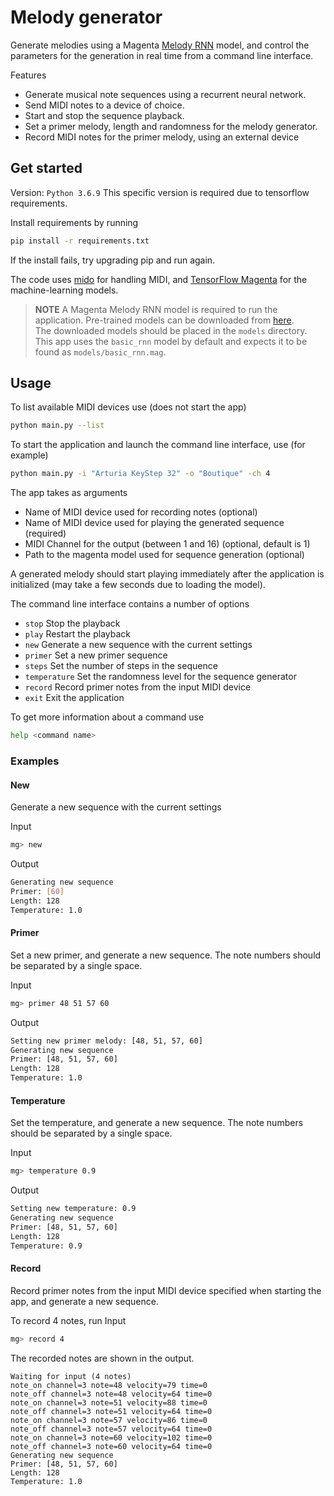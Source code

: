 # Melody generator 

Generate melodies using a Magenta [Melody RNN](https://github.com/tensorflow/magenta/tree/master/magenta/models/melody_rnn) model, and control the parameters for the generation in real time from a command line interface.

Features
- Generate musical note sequences using a recurrent neural network. 
- Send MIDI notes to a device of choice. 
- Start and stop the sequence playback.
- Set a primer melody, length and randomness for the melody generator.
- Record MIDI notes for the primer melody, using an external device


## Get started

Version: `Python 3.6.9`
This specific version is required due to tensorflow requirements.

Install requirements by running

```bash
pip install -r requirements.txt
```

If the install fails, try upgrading pip and run again.

The code uses [mido](https://mido.readthedocs.io/en/latest/) for handling MIDI, and [TensorFlow Magenta](https://magenta.tensorflow.org/) for the machine-learning models.

> **NOTE** A Magenta Melody RNN model is required to run the application. Pre-trained models can be downloaded from [here](https://github.com/magenta/magenta/tree/master/magenta/models/melody_rnn#pre-trained).  
The downloaded models should be placed in the `models` directory. This app uses the `basic_rnn` model by default and expects it to be found as `models/basic_rnn.mag`.

## Usage

To list available MIDI devices use (does not start the app)

```bash
python main.py --list
```

To start the application and launch the command line interface, use (for example)

```bash
python main.py -i "Arturia KeyStep 32" -o "Boutique" -ch 4 
```

The app takes as arguments
- Name of MIDI device used for recording notes (optional)
- Name of MIDI device used for playing the generated sequence (required)
- MIDI Channel for the output (between 1 and 16) (optional, default is 1)
- Path to the magenta model used for sequence generation (optional)

A generated melody should start playing immediately after the application is
initialized (may take a few seconds due to loading the model).

The command line interface contains a number of options
- `stop` Stop the playback
- `play` Restart the playback
- `new` Generate a new sequence with the current settings
- `primer` Set a new primer sequence
- `steps` Set the number of steps in the sequence
- `temperature` Set the randomness level for the sequence generator
- `record` Record primer notes from the input MIDI device
- `exit` Exit the application


To get more information about a command use
```bash
help <command name>
```

### Examples

#### New
Generate a new sequence with the current settings

Input
```bash
mg> new
```
Output
```bash
Generating new sequence
Primer: [60]
Length: 128
Temperature: 1.0
```

#### Primer
Set a new primer, and generate a new sequence.
The note numbers should be separated by a single space.

Input
```bash
mg> primer 48 51 57 60
```
Output
```bash
Setting new primer melody: [48, 51, 57, 60]
Generating new sequence
Primer: [48, 51, 57, 60]
Length: 128
Temperature: 1.0
```

#### Temperature
Set the temperature, and generate a new sequence.
The note numbers should be separated by a single space.

Input
```bash
mg> temperature 0.9
```
Output
```bash
Setting new temperature: 0.9
Generating new sequence
Primer: [48, 51, 57, 60]
Length: 128
Temperature: 0.9
```

#### Record
Record primer notes from the input MIDI device specified when starting the app, and generate a new sequence.

To record 4 notes, run
Input
```bash
mg> record 4
```

The recorded notes are shown in the output.
```
Waiting for input (4 notes)
note_on channel=3 note=48 velocity=79 time=0
note_off channel=3 note=48 velocity=64 time=0
note_on channel=3 note=51 velocity=88 time=0
note_off channel=3 note=51 velocity=64 time=0
note_on channel=3 note=57 velocity=86 time=0
note_off channel=3 note=57 velocity=64 time=0
note_on channel=3 note=60 velocity=102 time=0
note_off channel=3 note=60 velocity=64 time=0
Generating new sequence
Primer: [48, 51, 57, 60]
Length: 128
Temperature: 1.0
```